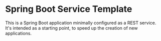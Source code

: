 # Spring Boot Service Template

This is a Spring Boot application minimally configured as a REST service.
It's intended as a starting point, to speed up the creation of new applications.

